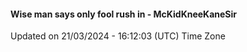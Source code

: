 #### Wise man says only fool rush in - McKidKneeKaneSir
Updated on 21/03/2024 - 16:12:03 (UTC) Time Zone
